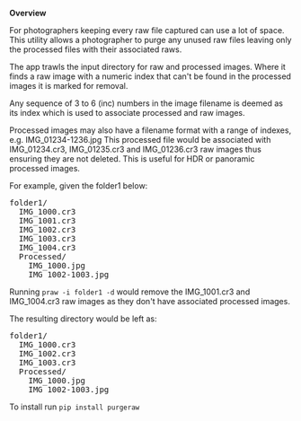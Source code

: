 **Overview**

For photographers keeping every raw file captured can use a lot of space.  
This utility allows a photographer to purge any unused raw files leaving 
only the processed files with their associated raws.

The app trawls the input directory for raw and processed images.
Where it finds a raw image with a numeric index that can't be
found in the processed images it is marked for removal.

Any sequence of 3 to 6 (inc) numbers in the image filename is deemed as its index which is used
to associate processed and raw images.

Processed images may also have a filename format with a range of indexes, e.g. IMG_01234-1236.jpg
This processed file would be associated with IMG_01234.cr3, IMG_01235.cr3 and IMG_01236.cr3 raw images
thus ensuring they are not deleted. This is useful for HDR or panoramic processed images.

For example, given the folder1 below:

<pre>
folder1/
  IMG_1000.cr3
  IMG_1001.cr3
  IMG_1002.cr3
  IMG_1003.cr3
  IMG_1004.cr3
  Processed/
    IMG_1000.jpg
    IMG_1002-1003.jpg
</pre>

Running `praw -i folder1 -d` would remove the IMG_1001.cr3 and 
IMG_1004.cr3 raw images as they don't have associated processed images.

The resulting directory would be left as:
<pre>
folder1/
  IMG_1000.cr3
  IMG_1002.cr3
  IMG_1003.cr3
  Processed/
    IMG_1000.jpg
    IMG_1002-1003.jpg
</pre>

To install run `pip install purgeraw`

